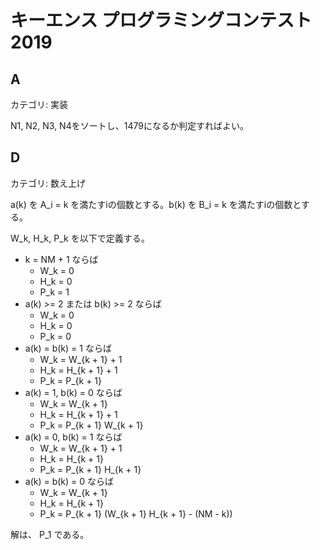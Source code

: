 # キーエンス プログラミングコンテスト2019

## A
カテゴリ: 実装

N1, N2, N3, N4をソートし、1479になるか判定すればよい。

## D
カテゴリ: 数え上げ

a(k) を A_i = k を満たすiの個数とする。b(k) を B_i = k を満たすiの個数とする。

W_k, H_k, P_k を以下で定義する。

* k = NM + 1 ならば
  * W_k = 0
  * H_k = 0
  * P_k = 1
* a(k) >= 2 または b(k) >= 2 ならば
  * W_k = 0
  * H_k = 0
  * P_k = 0
* a(k) = b(k) = 1 ならば
  * W_k = W_{k + 1} + 1
  * H_k = H_{k + 1} + 1
  * P_k = P_{k + 1}
* a(k) = 1, b(k) = 0 ならば
  * W_k = W_{k + 1}
  * H_k = H_{k + 1} + 1
  * P_k = P_{k + 1} W_{k + 1}
* a(k) = 0, b(k) = 1 ならば
  * W_k = W_{k + 1} + 1
  * H_k = H_{k + 1}
  * P_k = P_{k + 1} H_{k + 1}
* a(k) = b(k) = 0 ならば
  * W_k = W_{k + 1}
  * H_k = H_{k + 1}
  * P_k = P_{k + 1} (W_{k + 1} H_{k + 1} - (NM - k))

解は、 P_1 である。
